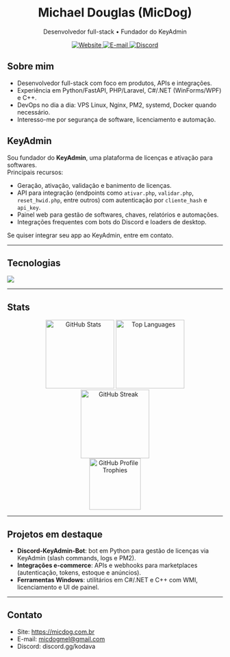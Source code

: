 <h1 align="center">Michael Douglas (MicDog)</h1>
<p align="center">Desenvolvedor full-stack • Fundador do KeyAdmin</p>

<p align="center">
  <a href="https://micdog.com.br" target="_blank">
    <img alt="Website" src="https://img.shields.io/badge/Website-micdog.com.br-111827?style=for-the-badge">
  </a>
  <a href="mailto:micdogmel@gmail.com">
    <img alt="E-mail" src="https://img.shields.io/badge/Contato-micdogmel%40gmail.com-D14836?style=for-the-badge&logo=gmail&logoColor=white">
  </a>
  <a href="https://discord.gg/kodava" target="_blank">
    <img alt="Discord" src="https://img.shields.io/badge/Discord-kodava-5865F2?style=for-the-badge&logo=discord&logoColor=white">
  </a>
</p>

## Sobre mim
- Desenvolvedor full-stack com foco em produtos, APIs e integrações.
- Experiência em Python/FastAPI, PHP/Laravel, C#/.NET (WinForms/WPF) e C++.
- DevOps no dia a dia: VPS Linux, Nginx, PM2, systemd, Docker quando necessário.
- Interesso-me por segurança de software, licenciamento e automação.

## KeyAdmin
Sou fundador do **KeyAdmin**, uma plataforma de licenças e ativação para softwares.  
Principais recursos:
- Geração, ativação, validação e banimento de licenças.
- API para integração (endpoints como `ativar.php`, `validar.php`, `reset_hwid.php`, entre outros) com autenticação por `cliente_hash` e `api_key`.
- Painel web para gestão de softwares, chaves, relatórios e automações.
- Integrações frequentes com bots do Discord e loaders de desktop.

Se quiser integrar seu app ao KeyAdmin, entre em contato.

---

## Tecnologias
<p>
  <img src="https://skillicons.dev/icons?i=python,fastapi,php,laravel,cs,dotnet,cpp,js,ts,nodejs,react,tailwind,nginx,linux,docker,mysql,mongodb,redis,git,githubactions&perline=10" />
</p>

---

## Stats

<div align="center">

<!-- Stats -->
<img height="160" src="https://github-readme-stats.vercel.app/api?username=micdog22&show_icons=true&theme=tokyonight&count_private=true" alt="GitHub Stats" />
<!-- Top Langs -->
<img height="160" src="https://github-readme-stats.vercel.app/api/top-langs/?username=micdog22&layout=compact&theme=tokyonight&hide=css,scss,cmake" alt="Top Languages" />

<!-- Streak (corrigido) -->
<br/>
<img height="160" src="https://streak-stats.demolab.com?user=micdog22&theme=tokyonight" alt="GitHub Streak" />

<!-- Trophies (corrigido) -->
<br/>
<img height="120" src="https://github-profile-trophy.vercel.app/?username=micdog22&theme=onedark&row=1&column=6&margin-w=10&margin-h=10" alt="GitHub Profile Trophies" />

</div>

---

## Projetos em destaque
- **Discord-KeyAdmin-Bot**: bot em Python para gestão de licenças via KeyAdmin (slash commands, logs e PM2).
- **Integrações e-commerce**: APIs e webhooks para marketplaces (autenticação, tokens, estoque e anúncios).
- **Ferramentas Windows**: utilitários em C#/.NET e C++ com WMI, licenciamento e UI de painel.

---

## Contato
- Site: https://micdog.com.br  
- E-mail: micdogmel@gmail.com  
- Discord: discord.gg/kodava
